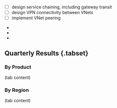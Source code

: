 
- [ ] design service chaining, including gateway transit
- [ ] design VPN connectivity between VNets
- [ ] implement VNet peering
- 
- 
- 
## Quarterly Results {.tabset}

### By Product

(tab content)

### By Region

(tab content)
